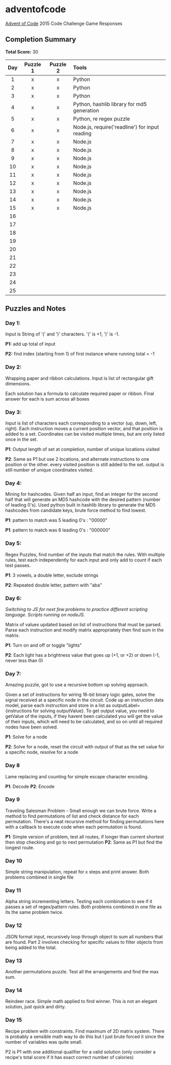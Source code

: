 # adventofcode
[Advent of Code](http://adventofcode.com) 2015 Code Challenge Game Responses

## Completion Summary

**Total Score:** 30

| Day | Puzzle 1 | Puzzle 2 | Tools |
|:---:|:--------:|:--------:|:----- |
| 1 | x | x | Python |
| 2 | x | x | Python |
| 3 | x | x | Python |
| 4 | x | x | Python, hashlib library for md5 generation |
| 5 | x | x | Python, re regex puzzle |
| 6 | x | x | Node.js, require('readline') for input reading|
| 7 | x | x | Node.js |
| 8 | x | x | Node.js |
| 9 | x | x | Node.js |
| 10 | x | x | Node.js |
| 11 | x | x | Node.js |
| 12 | x | x | Node.js |
| 13 | x | x | Node.js |
| 14 | x | x | Node.js |
| 15 | x | x | Node.js |
| 16 | | | |
| 17 | | | |
| 18 | | | |
| 19 | | | |
| 20 | | | |
| 21 | | | |
| 22 | | | |
| 23 | | | |
| 24 | | | |
| 25 | | | |

## Puzzles and Notes

### Day 1:
Input is String of '(' and ')' characters. '(' is +1, ')' is -1.

**P1:** add up total of input

**P2:** find index (starting from 1) of first instance where running total = -1


### Day 2:
Wrapping paper and ribbon calculations. Input is list of rectangular gift
dimensions.

Each solution has a formula to calculate required paper or ribbon.
Final answer for each is sum across all boxes


### Day 3:
Input is list of characters each corresponding to a vector (up, down, left, right). Each instruction moves a current position vector, and that position is added to a set. Coordinates can be visited multiple times, but are only listed once in the set.

**P1**: Output length of set at completion, number of unique locations visited

**P2**: Same as P1 but use 2 locations, and alternate instructions to one position or the other. every visited position is still added to the set. output is still number of unique coordinates visited.


### Day 4:
Mining for hashcodes. Given half an input, find an integer for the second half that will generate an MD5 hashcode with the desired pattern (number of leading 0's). Used python built in hashlib library to generate the MD5 hashcodes from candidate keys, brute force method to find lowest.

**P1**: pattern to match was 5 leading 0's : "00000"

**P1**: pattern to match was 6 leading 0's : "000000"

### Day 5:
Regex Puzzles, find number of the inputs that match the rules. With multiple rules, test each independently for each input and only add to count if each test passes.

**P1**: 3 vowels, a double letter, exclude strings

**P2**: Repeated double letter, pattern with "aba"

### Day 6:
*Switching to JS for next few problems to practice different scripting language. Scripts running on nodeJS.*

Matrix of values updated based on list of instructions that must be parsed. Parse each instruction and modify matrix appropriately then find sum in the matrix.

**P1**: Turn on and off or toggle "lights"

**P2**: Each light has a brightness value that goes up (+1, or +2) or down (-1, never less than 0)

### Day 7:
Amazing puzzle, got to use a recursive bottom up solving approach.

Given a set of instructions for wiring 16-bit binary logic gates, solve the signal received at a specific node in the circuit. Code up an instruction data model, parse each instruction and store in a list as outputLabel={instructions for solving outputValue}. To get output value, you need to getValue of the inputs, if they havent been calculated you will get the value of their inputs, which will need to be calculated, and so on until all required nodes have been solved.

**P1**: Solve for a node

**P2**: Solve for a node, reset the circuit with output of that as the set value for a specific node, resolve for a node

### Day 8
Lame replacing and counting for simple escape character encoding.

**P1**: Decode
**P2**: Encode

### Day 9
Traveling Salesman Problem - Small enough we can brute force. Write a method to find permutations of list and check distance for each permutation. There's a neat recursive method for finding permutations here with a callback to execute code when each permutation is found.

**P1**: Simple version of problem, test all routes, if longer than current shortest then stop checking and go to next permutation
**P2**: Same as P1 but find the longest route.

### Day 10
Simple string manipulation, repeat for x steps and print answer. Both problems combined in single file

### Day 11
Alpha string incrementing letters. Testing each combination to see if it passes a set of regex/pattern rules. Both problems combined in one file as its the same problem twice.

### Day 12
JSON format input, recursively loop through object to sum all numbers that are found. Part 2 involves checking for specific values to filter objects from being added to the total.

### Day 13
Another permutations puzzle. Test all the arrangements and find the max sum.

### Day 14
Reindeer race. Simple math applied to find winner. This is not an elegant solution, just quick and dirty.

### Day 15
Recipe problem with constraints. Find maximum of 2D matrix system. There is probably a sensible math way to do this but I just brute forced it since the number of variables was quite small.

P2 is P1 with one additional qualifier for a valid solution (only consider a recipe's total score if it has exact correct number of calories)

